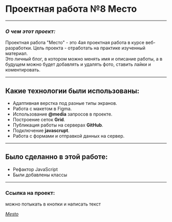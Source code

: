 # Проектная работа №8 **Место**
___
### **_О чем этот проект:_** 

Проектная работа "Место" - это 4ая проектная работа в курсе веб-разработки. Цель проекта - отработать на практике изученный материал.  
Это личный блог, в котором можно менять имя и описание работы, а в будущем можно будет добавлять и удалять фото, ставить лайки и коментировать.
___

## **Какие технологии были использованы:**
* Адаптивная верстка под разные типы экранов.
* Работа с макетом в Figma.
* Использование **@media** запросов в проекте.
* Построение сеток **Grid**.
* Публикация работы на серверах **GitHub**.
* Подключение **javascrupt**.
* Работа с формами и отправкой данных на сервер.
___
## **Было сделанно в этой работе:**
* Рефактор JavaScript
* Были добавлены классы 
---

### Ссылка на проект:  

можно потыкать в кнопки и написать текст  

*[Mesto](https://slainraccoon.github.io/mesto/)*